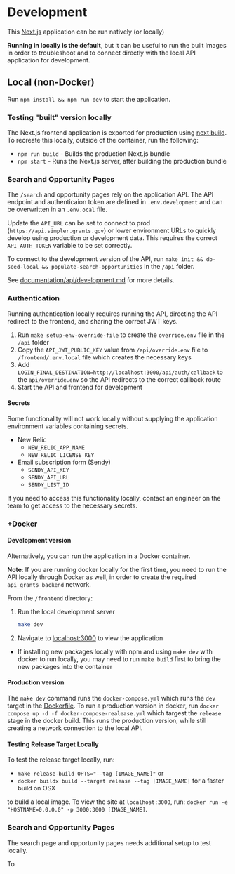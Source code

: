 # Development

This [Next.js](https://nextjs.org) application can be run natively (or locally)

**Running in locally is the default**, but it can be useful to run the built images in order to troubleshoot and to connect directly with the local API application for development.

## Local (non-Docker)

Run `npm install && npm run dev` to start the application.

### Testing "built" version locally

The Next.js frontend application is exported for production using [next build](https://nextjs.org/docs/app/api-reference/cli/next#next-build-options). To recreate this locally, outside of the container, run the following:

- `npm run build` - Builds the production Next.js bundle
- `npm start` - Runs the Next.js server, after building the production bundle

### Search and Opportunity Pages

The `/search` and opportunity pages rely on the application API. The API endpoint and authenticaion token are defined in `.env.development` and can be overwritten in an `.env.ocal` file.

Update the `API_URL` can be set to connect to prod (`https://api.simpler.grants.gov`) or lower environment URLs to quickly develop using production or development data. This requires the correct `API_AUTH_TOKEN` variable to be set correctly.

To connect to the development version of the API, run `make init && db-seed-local && populate-search-opportunities` in the `/api` folder.

See [documentation/api/development.md](../api/development.md) for more details.

### Authentication

Running authentication locally requires running the API, directing the API redirect to the frontend, and sharing the correct JWT keys.

1. Run `make setup-env-override-file` to create the `override.env` file in the `/api` folder
2. Copy the `API_JWT_PUBLIC_KEY` value from `/api/override.env` file to `/frontend/.env.local` file which creates the necessary keys
3. Add `LOGIN_FINAL_DESTINATION=http://localhost:3000/api/auth/callback` to the `api/override.env` so the API redirects to the correct callback route
4. Start the API and frontend for development

#### Secrets

Some functionality will not work locally without supplying the application environment variables containing secrets.

- New Relic
  - `NEW_RELIC_APP_NAME`
  - `NEW_RELIC_LICENSE_KEY`
- Email subscription form (Sendy)
  - `SENDY_API_KEY`
  - `SENDY_API_URL`
  - `SENDY_LIST_ID`

If you need to access this functionality locally, contact an engineer on the team to get access to the necessary secrets.

### +Docker

#### Development version

Alternatively, you can run the application in a Docker container.

**Note**: If you are running docker locally for the first time, you need to run the API locally through Docker as well, in order to create the required `api_grants_backend` network.

From the `/frontend` directory:

1. Run the local development server
   ```bash
   make dev
   ```
1. Navigate to [localhost:3000](http://localhost:3000) to view the application

- If installing new packages locally with npm and using `make dev` with docker to run locally, you may need to run `make build` first to bring the new packages into the container

#### Production version

The `make dev` command runs the `docker-compose.yml` which runs the `dev` target in the [Dockerfile](./Dockerfile). To run a production version in docker, run `docker compose up -d -f docker-compose-realease.yml` which targest the `release` stage in the docker build. This runs the production version, while still creating a network connection to the local API.

#### Testing Release Target Locally

To test the release target locally, run:

- `make release-build OPTS="--tag [IMAGE_NAME]"` or
- `docker buildx build --target release --tag [IMAGE_NAME]` for a faster build on OSX

to build a local image. To view the site at `localhost:3000`, run: `docker run -e "HOSTNAME=0.0.0.0" -p 3000:3000 [IMAGE_NAME]`.

### Search and Opportunity Pages

The search page and opportunity pages needs additional setup to test locally.

To 
